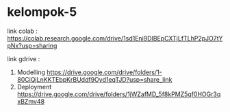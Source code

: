 # kelompok-5

link colab :
https://colab.research.google.com/drive/1sd1Eni9DIBEpCXTjLfTLhP2pJO7tYpNx?usp=sharing

link gdrive :
1. Modelling
https://drive.google.com/drive/folders/1-80CiQjLnKKTEbpKrBUddf9Oyd1eqTJD?usp=share_link
2. Deployment
https://drive.google.com/drive/folders/1jWZafMD_5f8kPMZ5qf0HOGr3qxBZmv48
